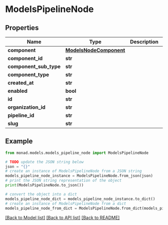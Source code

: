 # ModelsPipelineNode


## Properties

Name | Type | Description | Notes
------------ | ------------- | ------------- | -------------
**component** | [**ModelsNodeComponent**](ModelsNodeComponent.md) |  | [optional] 
**component_id** | **str** |  | [optional] 
**component_sub_type** | **str** |  | [optional] 
**component_type** | **str** |  | [optional] 
**created_at** | **str** |  | [optional] 
**enabled** | **bool** |  | [optional] 
**id** | **str** |  | [optional] 
**organization_id** | **str** |  | [optional] 
**pipeline_id** | **str** |  | [optional] 
**slug** | **str** |  | [optional] 

## Example

```python
from monad.models.models_pipeline_node import ModelsPipelineNode

# TODO update the JSON string below
json = "{}"
# create an instance of ModelsPipelineNode from a JSON string
models_pipeline_node_instance = ModelsPipelineNode.from_json(json)
# print the JSON string representation of the object
print(ModelsPipelineNode.to_json())

# convert the object into a dict
models_pipeline_node_dict = models_pipeline_node_instance.to_dict()
# create an instance of ModelsPipelineNode from a dict
models_pipeline_node_from_dict = ModelsPipelineNode.from_dict(models_pipeline_node_dict)
```
[[Back to Model list]](../README.md#documentation-for-models) [[Back to API list]](../README.md#documentation-for-api-endpoints) [[Back to README]](../README.md)


